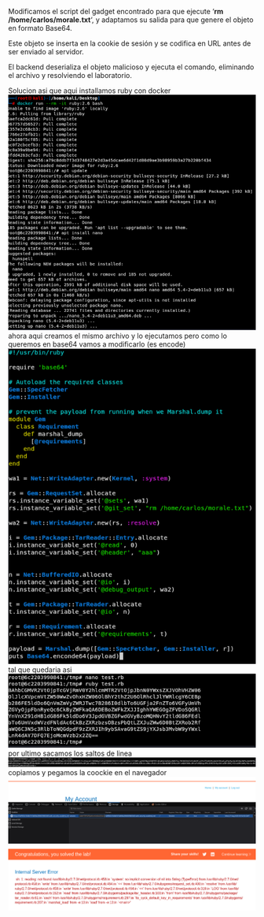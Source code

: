 Modificamos el script del gadget encontrado para que ejecute ‘**rm /home/carlos/morale.txt**‘, y adaptamos su salida para que genere el objeto en formato Base64.

Este objeto se inserta en la cookie de sesión y se codifica en URL antes de ser enviado al servidor.

El backend deserializa el objeto malicioso y ejecuta el comando, eliminando el archivo y resolviendo el laboratorio.

Solucion
asi que aqui installamos ruby con docker
![Pasted_image_20250826234557.png](/Imagenes/Pasted_image_20250826234557.png)
ahora aqui creamos el mismo archivo y lo ejecutamos
pero como lo queremos en base64 vamos a modificarlo (es encode)
![Pasted_image_20250826235142.png](/Imagenes/Pasted_image_20250826235142.png)
tal que quedaria asi
![Pasted_image_20250826235248.png](/Imagenes/Pasted_image_20250826235248.png)
por ultimo sacamos los saltos de linea
![Pasted_image_20250826235421.png](/Imagenes/Pasted_image_20250826235421.png)
copiamos y pegamos la coockie en el navegador
![Pasted_image_20250826235516.png](/Imagenes/Pasted_image_20250826235516.png)
![Pasted_image_20250826235544.png](/Imagenes/Pasted_image_20250826235544.png)
